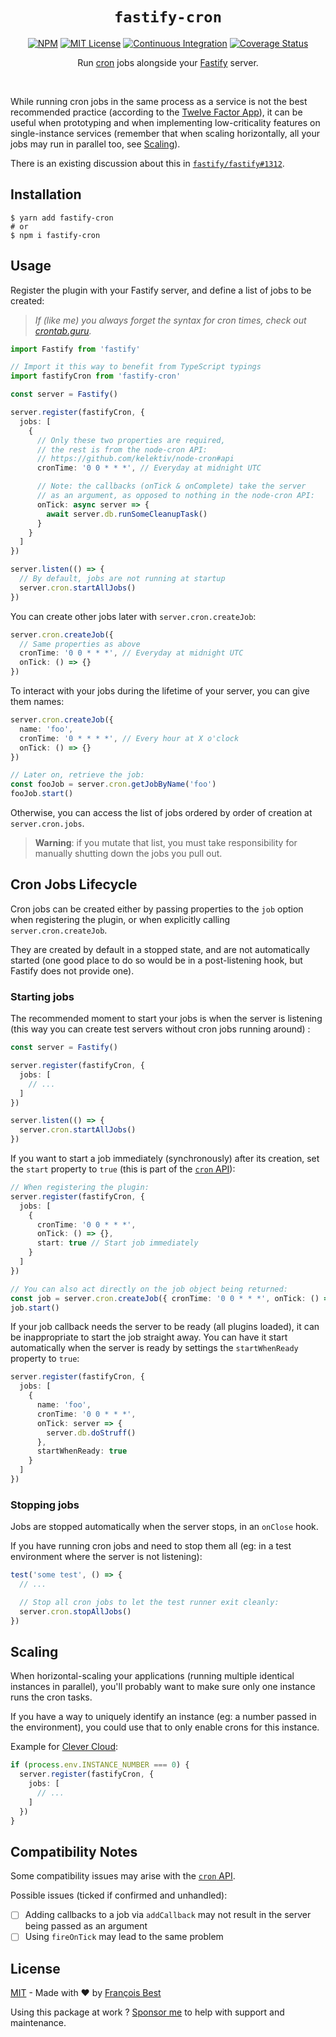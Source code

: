 <h1 align="center"><code>fastify-cron</code></h1>

<div align="center">

[![NPM](https://img.shields.io/npm/v/fastify-cron?color=red)](https://www.npmjs.com/package/fastify-cron)
[![MIT License](https://img.shields.io/github/license/47ng/fastify-cron.svg?color=blue)](https://github.com/47ng/fastify-cron/blob/master/LICENSE)
[![Continuous Integration](https://github.com/47ng/fastify-cron/workflows/Continuous%20Integration/badge.svg?branch=next)](https://github.com/47ng/fastify-cron/actions)
[![Coverage Status](https://coveralls.io/repos/github/47ng/fastify-cron/badge.svg?branch=next)](https://coveralls.io/github/47ng/fastify-cron?branch=next)

</div>

<p align="center">
  Run <a href="https://www.npmjs.com/package/cron">cron</a> jobs alongside your <a href="https://www.fastify.io">Fastify</a> server.
</p>

<br/>

While running cron jobs in the same process as a service is not the best
recommended practice (according to the [Twelve Factor App](https://12factor.net/processes)),
it can be useful when prototyping and when implementing low-criticality features
on single-instance services (remember that when scaling horizontally, all your
jobs may run in parallel too, see [Scaling](#scaling)).

There is an existing discussion about this in [`fastify/fastify#1312`](https://github.com/fastify/fastify/issues/1312).

## Installation

```shell
$ yarn add fastify-cron
# or
$ npm i fastify-cron
```

## Usage

Register the plugin with your Fastify server, and define a list of jobs to be
created:

> _If (like me) you always forget the syntax for cron times,
> check out [crontab.guru](https://crontab.guru/)._

```ts
import Fastify from 'fastify'

// Import it this way to benefit from TypeScript typings
import fastifyCron from 'fastify-cron'

const server = Fastify()

server.register(fastifyCron, {
  jobs: [
    {
      // Only these two properties are required,
      // the rest is from the node-cron API:
      // https://github.com/kelektiv/node-cron#api
      cronTime: '0 0 * * *', // Everyday at midnight UTC

      // Note: the callbacks (onTick & onComplete) take the server
      // as an argument, as opposed to nothing in the node-cron API:
      onTick: async server => {
        await server.db.runSomeCleanupTask()
      }
    }
  ]
})

server.listen(() => {
  // By default, jobs are not running at startup
  server.cron.startAllJobs()
})
```

You can create other jobs later with `server.cron.createJob`:

```ts
server.cron.createJob({
  // Same properties as above
  cronTime: '0 0 * * *', // Everyday at midnight UTC
  onTick: () => {}
})
```

To interact with your jobs during the lifetime of your server, you can give
them names:

```ts
server.cron.createJob({
  name: 'foo',
  cronTime: '0 * * * *', // Every hour at X o'clock
  onTick: () => {}
})

// Later on, retrieve the job:
const fooJob = server.cron.getJobByName('foo')
fooJob.start()
```

Otherwise, you can access the list of jobs ordered by order of creation
at `server.cron.jobs`.

> **Warning**: if you mutate that list, you must take responsibility for manually
> shutting down the jobs you pull out.

## Cron Jobs Lifecycle

Cron jobs can be created either by passing properties to the `job` option when
registering the plugin, or when explicitly calling `server.cron.createJob`.

They are created by default in a stopped state, and are not automatically
started (one good place to do so would be in a post-listening hook, but
Fastify does not provide one).

### Starting jobs

The recommended moment to start your jobs is when the server is listening
(this way you can create test servers without cron jobs running around) :

```ts
const server = Fastify()

server.register(fastifyCron, {
  jobs: [
    // ...
  ]
})

server.listen(() => {
  server.cron.startAllJobs()
})
```

If you want to start a job immediately (synchronously) after its creation,
set the `start` property to `true` (this is part of
the [`cron` API](https://github.com/kelektiv/node-cron#api)):

```ts
// When registering the plugin:
server.register(fastifyCron, {
  jobs: [
    {
      cronTime: '0 0 * * *',
      onTick: () => {},
      start: true // Start job immediately
    }
  ]
})

// You can also act directly on the job object being returned:
const job = server.cron.createJob({ cronTime: '0 0 * * *', onTick: () => {} })
job.start()
```

If your job callback needs the server to be ready (all plugins loaded), it can
be inappropriate to start the job straight away. You can have it start
automatically when the server is ready by settings the `startWhenReady`
property to `true`:

```ts
server.register(fastifyCron, {
  jobs: [
    {
      name: 'foo',
      cronTime: '0 0 * * *',
      onTick: server => {
        server.db.doStruff()
      },
      startWhenReady: true
    }
  ]
})
```

### Stopping jobs

Jobs are stopped automatically when the server stops, in an `onClose` hook.

If you have running cron jobs and need to stop them all (eg: in a test
environment where the server is not listening):

```ts
test('some test', () => {
  // ...

  // Stop all cron jobs to let the test runner exit cleanly:
  server.cron.stopAllJobs()
})
```

## Scaling

When horizontal-scaling your applications (running multiple identical instances
in parallel), you'll probably want to make sure only one instance runs the cron
tasks.

If you have a way to uniquely identify an instance (eg: a number passed in the
environment), you could use that to only enable crons for this instance.

Example for [Clever Cloud](https://www.clever-cloud.com/doc/develop/env-variables/#what-is-the-instance_number-variable-used-for):

```ts
if (process.env.INSTANCE_NUMBER === 0) {
  server.register(fastifyCron, {
    jobs: [
      // ...
    ]
  })
}
```

## Compatibility Notes

Some compatibility issues may arise with the [`cron` API](https://github.com/kelektiv/node-cron#api).

Possible issues (ticked if confirmed and unhandled):

- [ ] Adding callbacks to a job via `addCallback` may not result in the server being passed as an argument
- [ ] Using `fireOnTick` may lead to the same problem

## License

[MIT](https://github.com/47ng/fastify-cron/blob/master/LICENSE) - Made with ❤️ by [François Best](https://francoisbest.com)

Using this package at work ? [Sponsor me](https://github.com/sponsors/franky47) to help with support and maintenance.
